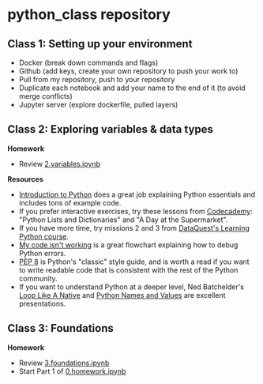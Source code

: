 # python_class repository

## Class 1: Setting up your environment 
* Docker (break down commands and flags)
* Github (add keys, create your own repository to push your work to)
 * Pull from my repository, push to your repository
 * Duplicate each notebook and add your name to the end of it (to avoid merge conflicts)
* Jupyter server (explore dockerfile, pulled layers)


## Class 2: Exploring variables & data types

**Homework**
* Review [2.variables.ipynb](https://github.com/josephinemho/python_class/blob/master/2.variables.ipynb)

**Resources**
* [Introduction to Python](http://introtopython.org/) does a great job explaining Python essentials and includes tons of example code.
* If you prefer interactive exercises, try these lessons from [Codecademy](http://www.codecademy.com/en/tracks/python): "Python Lists and Dictionaries" and "A Day at the Supermarket".
* If you have more time, try missions 2 and 3 from [DataQuest's Learning Python course](https://www.dataquest.io/course/learning-python).
* [My code isn't working](http://www.tecoed.co.uk/uploads/1/4/2/4/14249012/624506_orig.png) is a great flowchart explaining how to debug Python errors.
* [PEP 8](https://www.python.org/dev/peps/pep-0008/) is Python's "classic" style guide, and is worth a read if you want to write readable code that is consistent with the rest of the Python community.
* If you want to understand Python at a deeper level, Ned Batchelder's [Loop Like A Native](http://nedbatchelder.com/text/iter.html) and [Python Names and Values](http://nedbatchelder.com/text/names1.html) are excellent presentations.

## Class 3: Foundations

**Homework**
* Review [3.foundations.ipynb](https://github.com/josephinemho/python_class/blob/master/3.foundations.ipynb)
* Start Part 1 of [0.homework.ipynb](https://github.com/josephinemho/python_class/blob/master/0.homework.ipynb)
